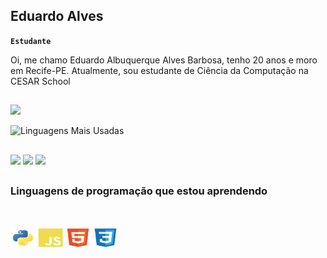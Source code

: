## Eduardo Alves

**`Estudante`**

Oi, me chamo Eduardo Albuquerque Alves Barbosa, tenho 20 anos e moro em Recife-PE. Atualmente, sou estudante de Ciência da Computação na CESAR School

##

<picture>
  <source
    srcset="https://github-readme-stats.vercel.app/api?username=eduaab&show_icons=true&theme=dark"
    media="(prefers-color-scheme: dark)"
  />
  <source
    srcset="https://github-readme-stats.vercel.app/api?username=eduaan&show_icons=true"
    media="(prefers-color-scheme: light), (prefers-color-scheme: no-preference)"
  />
  <img src="https://github-readme-stats.vercel.app/api?username=eduaab&show_icons=true" />
</picture>


<p>
    <img 
    alt="Linguagens Mais Usadas" 
    height="100" 
    src="https://github-readme-stats.vercel.app/api/top-langs/?username=eduaab&theme=tokyonight&layout=compact&custom_title=Tecnologias&langs_count=9" 
  />
</p>

##

<div> 
  <a href="https://instagram.com/edualves1901" target="_blank"><img src="https://img.shields.io/badge/-Instagram-%23E4405F?style=for-the-badge&logo=instagram&logoColor=white" target="_blank"></a>
  <a href = "mailto:eduardoaa1901@gmail.com"><img src="https://img.shields.io/badge/-Gmail-%23333?style=for-the-badge&logo=gmail&logoColor=white" target="_blank"></a>
  <a href="https://www.linkedin.com/in/eduardoaab/" target="_blank"><img src="https://img.shields.io/badge/-LinkedIn-%230077B5?style=for-the-badge&logo=linkedin&logoColor=white" target="_blank"></a> 

</div>



##

### Linguagens de programação que estou aprendendo

<div style="display: inline_block"><br>
  <br>
  <img align="center" alt="Rafa-Python" height="30" width="40" src="https://raw.githubusercontent.com/devicons/devicon/master/icons/python/python-original.svg">
  <img align="center" alt="Rafa-Js" height="30" width="40" src="https://raw.githubusercontent.com/devicons/devicon/master/icons/javascript/javascript-plain.svg">
  <img align="center" alt="Rafa-HTML" height="30" width="40" src="https://raw.githubusercontent.com/devicons/devicon/master/icons/html5/html5-original.svg">
  <img align="center" alt="Rafa-CSS" height="30" width="40" src="https://raw.githubusercontent.com/devicons/devicon/master/icons/css3/css3-original.svg">

</div>
